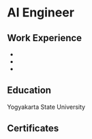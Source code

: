 # AI Engineer

## Work Experience
  -
  -
  -
  
## Education
Yogyakarta State University

## Certificates
